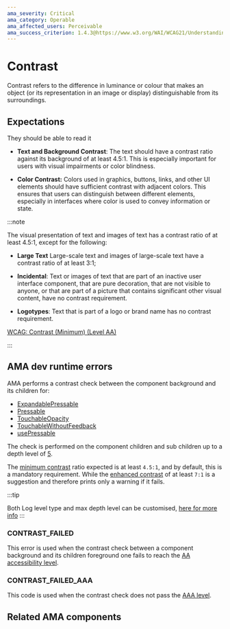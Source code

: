 ```yaml
---
ama_severity: Critical
ama_category: Operable
ama_affected_users: Perceivable
ama_success_criterion: 1.4.3@https://www.w3.org/WAI/WCAG21/Understanding/contrast-minimum
---
```


# Contrast

Contrast refers to the difference in luminance or colour that makes an object (or its representation in an image or display) distinguishable from its surroundings.

## Expectations

<LowVisionGroup title="People with moderately low vision">
    <When title="Any text is presented">
        <Then noChildren>They should be able to read it</Then>
    </When>
</LowVisionGroup>

- **Text and Background Contrast**: The text should have a contrast ratio against its background of at least 4.5:1. This is especially important for users with visual impairments or color blindness.

- **Color Contrast:** Colors used in graphics, buttons, links, and other UI elements should have sufficient contrast with adjacent colors. This ensures that users can distinguish between different elements, especially in interfaces where color is used to convey information or state.

:::note

The visual presentation of text and images of text has a contrast ratio of at least 4.5:1, except for the following:

- **Large Text** Large-scale text and images of large-scale text have a contrast ratio of at least 3:1;

- **Incidental**: Text or images of text that are part of an inactive user interface component, that are pure decoration, that are not visible to anyone, or that are part of a picture that contains significant other visual content, have no contrast requirement.

- **Logotypes**: Text that is part of a logo or brand name has no contrast requirement.

[WCAG: Contrast (Minimum) (Level AA)](https://www.w3.org/WAI/WCAG21/Understanding/contrast-minimum)

:::

## AMA dev runtime errors

AMA performs a contrast check between the component background and its children for:

- [ExpandablePressable](../components/expandablepressable)
- [Pressable](../components/pressable)
- [TouchableOpacity](../components/touchableopacity)
- [TouchableWithoutFeedback](../components/TouchableWithoutFeedback)
- [usePressable](/hooks/usePressable)

The check is performed on the component children and sub children up to a depth level of [5](./custom-log-rules.md#constants).

The [minimum contrast](#contrast_failed) ratio expected is at least `4.5:1`, and by default, this is a mandatory requirement. While the [enhanced contrast](#contrast_failed_aaa) of at least `7:1` is a suggestion and therefore prints only a warning if it fails.

:::tip

Both Log level type and max depth level can be customised, [here for more info](/config-file#customising-the-log-levels)
:::

### CONTRAST_FAILED <Must />

This error is used when the contrast check between a component background and its children foreground one fails to reach the [AA accessibility level](https://www.w3.org/TR/WCAG21/#contrast-minimum).

### CONTRAST_FAILED_AAA <Should />

This code is used when the contrast check does not pass the [AAA level](https://www.w3.org/TR/WCAG21/#contrast-enhanced).

## Related AMA components
